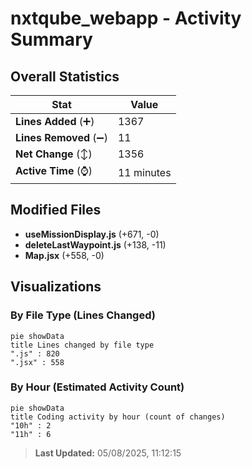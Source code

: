 # nxtqube_webapp - Activity Summary 

## Overall Statistics

| Stat                   | Value                                                             |
| ---------------------- | ----------------------------------------------------------------- |
| **Lines Added** (➕)   | 1367                                          |
| **Lines Removed** (➖) | 11                                        |
| **Net Change** (↕)    | 1356                |
| **Active Time** (⌚)   | 11 minutes |


## Modified Files
- **useMissionDisplay.js** (+671, -0)
- **deleteLastWaypoint.js** (+138, -11)
- **Map.jsx** (+558, -0)

## Visualizations

### By File Type (Lines Changed)

```mermaid
pie showData
title Lines changed by file type
".js" : 820
".jsx" : 558
```

### By Hour (Estimated Activity Count)

```mermaid
pie showData
title Coding activity by hour (count of changes)
"10h" : 2
"11h" : 6
```


> **Last Updated:** 05/08/2025, 11:12:15